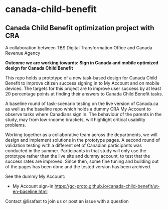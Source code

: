 # canada-child-benefit
## Canada Child Benefit optimization project with CRA

A collaboration between TBS Digital Transformation Office and Canada Revenue Agency

__Outcome we are working towards: Sign in Canada and mobile optimized design for Canada Child Benefit__

This repo holds a prototype of a new task-based design for Canada Child Benefit to improve citizen success signing in to My Account and on mobile devices. The targets for this project are to improve user success by at least 20 percentage points at finding their answers to Canada Child Benefit tasks.

A baseline round of task-scenario testing on the live version of Canada.ca as well as the baseline repo which holds a dummy CRA My Account to observe tasks where Canadians sign in. The behaviour of the parents in the study, may from low-income brackets, will highlight critical usability problems.

Working together as a collaborative team across the departments, we will design and implement solutions in the prototype pages. A second round of validation testing with a different set of Canadian participants was conducted in the summer. Participants in that study will only use the prototype rather than the live site and dummy account, to test that the success rates are improved. Since then, some fine tuning and building out of the pages has been done and the tested version has been archived.

See the dummy My Account:

* My Account sign-in		https://gc-proto.github.io/canada-child-benefit/ut-en-baseline.html

Contact @lisafast to join us or post an issue with a question
